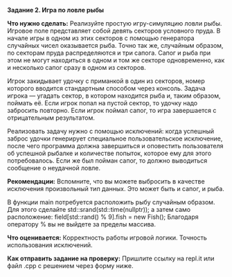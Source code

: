 **Задание 2. Игра по ловле рыбы**

**Что нужно сделать:**
Реализуйте простую игру-симуляцию ловли рыбы. Игровое поле представляет собой девять секторов условного пруда. В начале игры в одном из этих секторов с помощью генератора случайных чисел оказывается рыба. Точно так же, случайным образом, по секторам пруда распределяются и три сапога. Сапог и рыба при этом не могут находиться в одном и том же секторе одновременно, как и несколько сапог сразу в одном из секторов.

Игрок закидывает удочку с приманкой в один из секторов, номер которого вводится стандартным способом через консоль. Задача игрока — угадать сектор, в котором находится рыба и, таким образом, поймать её. Если игрок попал на пустой сектор, то удочку надо забросить повторно. Если игрок поймал сапог, то игра завершается с отрицательным результатом.

Реализовать задачу нужно с помощью исключений: когда успешный заброс удочки генерирует специальное пользовательское исключение, после чего программа должна завершиться и оповестить пользователя об успешной рыбалке и количестве попыток, которое ему для этого потребовалось. Если же был пойман сапог, то должно выводиться сообщение о неудачной ловле.

**Рекомендации:**
Вспомните, что вы можете выбросить в качестве исключения произвольный тип данных. Это может быть и сапог, и рыба.

В функции main потребуется расположить рыбу случайным образом. Для этого сделайте std::srand(std::time(nullptr)); а затем само расположение: field[std::rand() % 9].fish = new Fish(); Благодаря оператору % вы не выйдете за пределы массива.

**Что оценивается:**
Корректность работы игровой логики. Точность использования исключений.

**Как отправить задание на проверку:**
Пришлите ссылку на repl.it или файл .срр с решением через форму ниже.